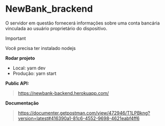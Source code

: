 # NewBank_brackend
O servidor em questão fornecerá informações sobre uma conta bancária vinculada ao usuário proprietário do dispositivo.

> [!IMPORTANT]
> Você precisa ter instalado nodejs

**Rodar projeto**
- Local: yarn dev
- Produção: yarn start


**Public API:** 
> https://newbank-backend.herokuapp.com/

**Documentação**
> https://documenter.getpostman.com/view/472946/T1LPBkng?version=latest#416390a1-81c6-4552-9698-4621eabf4ff6